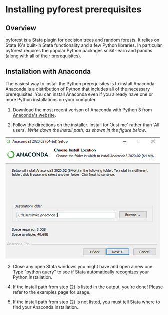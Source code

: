 
Installing pyforest prerequisites
=================================

Overview
---------------------------------

pyforest is a Stata plugin for decision trees and random forests. It relies on Stata 16's built-in Stata functionality and a few Python libraries. In particular, pyforest requires the popular Python packages scikit-learn and pandas (along with all of their prerequisites).


Installation with Anaconda
---------------------------------

The easiest way to install the Python prerequisites is to install Anaconda. Anaconda is a distribution of Python that includes all of the necessary prerequisites. You can install Anaconda even if you already have one or more Python installations on your computer.

1. Download the most recent verison of Anaconda with Python 3 from [Anaconda's website](https://www.anaconda.com/distribution/#download-section).

2. Follow the directions on the installer. Install for 'Just me' rather than 'All users'. 
   *Write down the install path, as shown in the figure below*. 

![anaconda install path](docs/images/fig1.png "install fig1")

3. Close any open Stata windows you might have and open a new one. Type "python query" to see if Stata automatically recognizes your Python installation.

4. If the install path from step (2) is listed in the output, you're done! Please refer to the examples page for usage.

5. If the install path from step (2) is not listed, you must tell Stata where to find your Anaconda installation.
